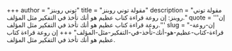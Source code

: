 +++
author = "توني روبنز"
title = "مقولة توني روبنز"
description = "مقولة توني روبنز: إن روعة قراءة كتاب عظيم هو أنك تأخذ في التفكير مثل المؤلف."
quote = '''إن روعة قراءة كتاب عظيم هو أنك تأخذ في التفكير مثل المؤلف.''' 
slug = "إن-روعة-قراءة-كتاب-عظيم-هو-أنك-تأخذ-في-التفكير-مثل-المؤلف"
+++
إن روعة قراءة كتاب عظيم هو أنك تأخذ في التفكير مثل المؤلف.
